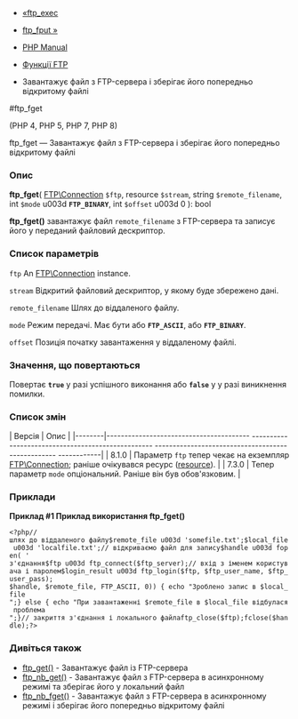 - [«ftp_exec](function.ftp-exec.md)
- [ftp_fput »](function.ftp-fput.md)

- [PHP Manual](index.md)
- [Функції FTP](ref.ftp.md)
- Завантажує файл з FTP-сервера і зберігає його попередньо
відкритому файлі

#ftp_fget

(PHP 4, PHP 5, PHP 7, PHP 8)

ftp_fget — Завантажує файл з FTP-сервера і зберігає його попередньо
відкритому файлі

### Опис

**ftp_fget**(
[FTP\Connection](class.ftp-connection.md) `$ftp`,
resource `$stream`,
string `$remote_filename`,
int `$mode` u003d **`FTP_BINARY`**,
int `$offset` u003d 0
): bool

**ftp_fget()** завантажує файл `remote_filename` з FTP-сервера та
записує його у переданий файловий дескриптор.

### Список параметрів

`ftp`
An [FTP\Connection](class.ftp-connection.md) instance.

`stream`
Відкритий файловий дескриптор, у якому буде збережено дані.

`remote_filename`
Шлях до віддаленого файлу.

`mode`
Режим передачі. Має бути або **`FTP_ASCII`**, або **`FTP_BINARY`**.

`offset`
Позиція початку завантаження у віддаленому файлі.

### Значення, що повертаються

Повертає **`true`** у разі успішного виконання або **`false`** у
у разі виникнення помилки.

### Список змін

| Версія | Опис |
|--------|---------------------------------------- -------------------------------------------------- -------------------------------------------------- ------------|
| 8.1.0 | Параметр `ftp` тепер чекає на екземпляр [FTP\Connection](class.ftp-connection.md); раніше очікувався ресурс ([resource](language.types.resource.md)). |
| 7.3.0 | Тепер параметр `mode` опціональний. Раніше він був обов'язковим. |

### Приклади

**Приклад #1 Приклад використання **ftp_fget()****

`<?php//шлях до віддаленого файлу$remote_file u003d 'somefile.txt';$local_file u003d 'localfile.txt';// відкриваємо файл для запису$handle u003d fopen( ' з'єднання$ftp u003d ftp_connect($ftp_server);// вхід з іменем користувача і паролем$login_result u003d ftp_login($ftp, $ftp_user_name, $ftp_user_pass); $handle, $remote_file, FTP_ASCII, 0)) { echo "Зроблено запис в $local_file
";} else { echo "При завантаженні $remote_file в $local_file відбулася проблема
";}// закриття з'єднання і локального файлаftp_close($ftp);fclose($handle);?> `

### Дивіться також

- [ftp_get()](function.ftp-get.md) - Завантажує файл із FTP-сервера
- [ftp_nb_get()](function.ftp-nb-get.md) - Завантажує файл з
FTP-сервера в асинхронному режимі та зберігає його у локальний файл
- [ftp_nb_fget()](function.ftp-nb-fget.md) - Завантажує файл з
FTP-сервера в асинхронному режимі і зберігає його попередньо
відкритому файлі
